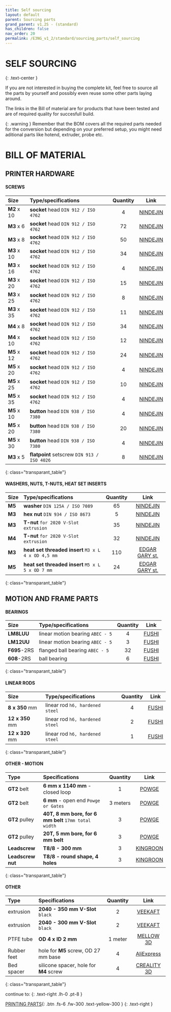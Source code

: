 ```yaml
---
title: Self sourcing
layout: default
parent: Sourcing parts
grand_parent: v1.2S - (standard)
has_children: false
nav_order: 20
permalink: /E3NG_v1_2/standard/sourcing_parts/self_sourcing
---
```

# SELF SOURCING
{: .text-center }

If you are not interested in buying the complete kit, feel free to source all the parts by yourself and possibly even reuse some other parts laying around.

The links in the Bill of material are for products that have been tested and are of required quality for succesfull build.

{: .warning }
Remember that the BOM covers all the required parts needed for the conversion but depending on your preferred setup, you might need aditional parts like hotend, extruder, probe etc.

# BILL OF MATERIAL

## PRINTER HARDWARE
#### SCREWS

| Size    | Type/specifications                                   |  Quantity |  Link  |
|:--------|:---------------------------------------|:---------:|:------------:|
| **M2** x 10 | **socket** head `DIN 912 / ISO 4762` |     4     |  [NINDEJIN](https://s.click.aliexpress.com/e/_oEqVeJK)  |
| **M3** x 6  | **socket** head `DIN 912 / ISO 4762` |    72     |  [NINDEJIN](https://s.click.aliexpress.com/e/_oEqVeJK)  |
| **M3** x 8  | **socket** head `DIN 912 / ISO 4762` |    50     |  [NINDEJIN](https://s.click.aliexpress.com/e/_oEqVeJK)  |
| **M3** x 10 | **socket** head `DIN 912 / ISO 4762` |    34     |  [NINDEJIN](https://s.click.aliexpress.com/e/_oEqVeJK)  |
| **M3** x 16 | **socket** head `DIN 912 / ISO 4762` |     4     |  [NINDEJIN](https://s.click.aliexpress.com/e/_oEqVeJK)  |
| **M3** x 20 | **socket** head `DIN 912 / ISO 4762` |    15     |  [NINDEJIN](https://s.click.aliexpress.com/e/_oEqVeJK)  |
| **M3** x 25 | **socket** head `DIN 912 / ISO 4762` |     8     |  [NINDEJIN](https://s.click.aliexpress.com/e/_oEqVeJK)  |
| **M3** x 35 | **socket** head `DIN 912 / ISO 4762` |    11     |  [NINDEJIN](https://s.click.aliexpress.com/e/_oEqVeJK)  |
| **M4** x 8  | **socket** head `DIN 912 / ISO 4762` |    34     |  [NINDEJIN](https://s.click.aliexpress.com/e/_oEqVeJK)  |
| **M4** x 10 | **socket** head `DIN 912 / ISO 4762` |    12     |  [NINDEJIN](https://s.click.aliexpress.com/e/_oEqVeJK)  |
| **M5** x 12 | **socket** head `DIN 912 / ISO 4762` |    24     |  [NINDEJIN](https://s.click.aliexpress.com/e/_oEqVeJK)  |
| **M5** x 20 | **socket** head `DIN 912 / ISO 4762` |     4     |  [NINDEJIN](https://s.click.aliexpress.com/e/_oEqVeJK)  |
| **M5** x 25 | **socket** head `DIN 912 / ISO 4762` |    10     |  [NINDEJIN](https://s.click.aliexpress.com/e/_oEqVeJK)  |
| **M5** x 35 | **socket** head `DIN 912 / ISO 4762` |     4     |  [NINDEJIN](https://s.click.aliexpress.com/e/_oEqVeJK)  |
| **M5** x 10 | **button** head `DIN 938 / ISO 7380` |     4     |  [NINDEJIN](https://s.click.aliexpress.com/e/_oD0jZMY)  |
| **M5** x 20 | **button** head `DIN 938 / ISO 7380` |    20     |  [NINDEJIN](https://s.click.aliexpress.com/e/_oD0jZMY)  |
| **M5** x 30 | **button** head `DIN 938 / ISO 7380` |     4     |  [NINDEJIN](https://s.click.aliexpress.com/e/_oD0jZMY)  |
| **M3** x 5  | **flatpoint** setscrew `DIN 913 / ISO 4026` |     8     |  [NINDEJIN](https://s.click.aliexpress.com/e/_ophdoDW)  |
{: class="transparant_table"}

#### WASHERS, NUTS, T-NUTS, HEAT SET INSERTS

| Size    | Type/specifications                                   |  Quantity |  Link  |
|:--------|:---------------------------------------|:---------:|:------------:|
| **M5** | **washer** `DIN 125A / ISO 7089` |    65     |  [NINDEJIN](https://s.click.aliexpress.com/e/_olHMc2g)  |
| **M3** | **hex nut** `DIN 934 / ISO 8673` |    5     |  [NINDEJIN](https://s.click.aliexpress.com/e/_oDy3nla)  |
| **M3** | **T-nut** `for 2020 V-Slot extrusion` |    35     |  [NINDEJIN](https://s.click.aliexpress.com/e/_ooSJSAs)  |
| **M4** | **T-nut** `for 2020 V-Slot extrusion` |    32     |  [NINDEJIN](https://s.click.aliexpress.com/e/_ooSJSAs)  |
| **M3** | **heat set threaded insert** `M3 x L 4 x OD 4,5 mm` |    110     |  [EDGAR GARY st.](https://s.click.aliexpress.com/e/_oB9tEk4)  |
| **M5** | **heat set threaded insert** `M5 x L 5 x OD 7 mm` |    24     |  [EDGAR GARY st.](https://s.click.aliexpress.com/e/_oB9tEk4)  |
{: class="transparant_table"}

## MOTION AND FRAME PARTS
#### BEARINGS

| Size    | Type/specifications                                   |  Quantity |  Link  |
|:--------|:---------------------------------------|:---------:|:------------:|
| **LM8LUU** | linear motion bearing `ABEC - 5`   |     4     |  [FUSHI](https://s.click.aliexpress.com/e/_ol5zLEy)  |
| **LM12UU**  | linear motion bearing `ABEC - 5`  |    3     |  [FUSHI](https://s.click.aliexpress.com/e/_ol5zLEy)  |
| **F695**-2RS  | flanged ball bearing `ABEC - 5` |    32     |  [FUSHI](https://s.click.aliexpress.com/e/_ol5zLEy)  |
| **608**-2RS | ball bearing                      |     6     |  [FUSHI](https://s.click.aliexpress.com/e/_ol5zLEy)  |
{: class="transparant_table"}

#### LINEAR RODS

| Size    | Type/specifications                      |  Quantity |  Link  |
|:--------|:-----------------------------------------|:---------:|:------------:|
| **8 x 350** mm | linear rod `h6, hardened steel`   |     4     |  [FUSHI](https://s.click.aliexpress.com/e/_ol5zLEy)  |
| **12 x 350** mm  | linear rod `h6, hardened steel` |     2     |  [FUSHI](https://s.click.aliexpress.com/e/_ol5zLEy)  |
| **12 x 320** mm  | linear rod `h6, hardened steel` |     1     |  [FUSHI](https://s.click.aliexpress.com/e/_ol5zLEy)  |
{: class="transparant_table"}

#### OTHER - MOTION

| Type         | Specifications                                  |  Quantity |  Link  |
|:-------------|:---------------------------------------|:---------:|:------------:|
| **GT2** belt | **6 mm x 1140 mm** - closed loop       |     1     |  [POWGE](https://s.click.aliexpress.com/e/_onseDGo)  |
| **GT2** belt | **6 mm** - open end `Powge or Gates`   |    3 meters     |  [POWGE](https://s.click.aliexpress.com/e/_omPS6LE)  |
| **GT2** pulley  | **40T, 8 mm bore, for 6 mm belt** `17mm total width` |    3     |  [POWGE](https://s.click.aliexpress.com/e/_oFO5eja)  |
| **GT2** pulley  | **20T, 5 mm bore, for 6 mm belt**   |    3     |  [POWGE](https://s.click.aliexpress.com/e/_opxx7yo)  |
| **Leadscrew**  | **T8/8 - 300 mm**                    |    3     |  [KINGROON](https://s.click.aliexpress.com/e/_oBpikUG)  |
| **Leadscrew nut**  | **T8/8 - round shape, 4 holes**  |    3     |  [KINGROON](https://s.click.aliexpress.com/e/_oBpikUG)  |
{: class="transparant_table"}

#### OTHER

| Type         | Specifications                                  |  Quantity |  Link  |
|:-------------|:---------------------------------------|:---------:|:------------:|
| extrusion | **2040 - 350 mm V-Slot** `black`       |     2     |  [VEEKAFT](https://s.click.aliexpress.com/e/_olW0kS0)  |
| extrusion | **2040 - 300 mm V-Slot** `black`   |    2     |  [VEEKAFT](https://s.click.aliexpress.com/e/_olW0kS0)  |
| PTFE tube  | **OD 4 x ID 2 mm**  |    1 meter     |  [MELLOW 3D](https://s.click.aliexpress.com/e/_ooNy9K4)  |
| Rubber feet  | hole for **M5** screw, OD 27 mm base   |    4     |  [AliExpress](https://s.click.aliexpress.com/e/_opKmyGk)  |
| Bed spacer  | silicone spacer, hole for **M4** screw                    |    4     |  [CREALITY 3D](https://s.click.aliexpress.com/e/_oBIiCGc)  |
{: class="transparant_table"}

continue to:
{: .text-right .lh-0 .pt-8 }

[PRINTING PARTS]{: .btn .fs-6 .fw-300 .text-yellow-300 }
{: .text-right }

[PRINTING PARTS]: https://rh3d.xyz/E3NG_v1_2/standard/printing_parts
